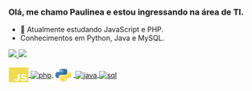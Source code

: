 ### Olá, me chamo Paulinea e estou ingressando na área de TI.

- 🌱 Atualmente estudando JavaScript e PHP.
- Conhecimentos em Python, Java e MySQL.


<div>
<a href="https://github.com/paulineagp">
<img loading="lazy" height="180em" src="https://github-readme-stats.vercel.app/api/top-langs/?username=paulineagp&layout=compact&langs_count=7&theme=dracula"/>
<img loading="lazy" height="180em" src="https://github-readme-stats.vercel.app/api?username=paulineagp&show_icons=true&theme=dracula&include_all_commits=true&count_private=true"/>
</div>

<div style="display: inline_block"><br>
  <img align="center" alt="js" height="30" width="40" src="https://raw.githubusercontent.com/devicons/devicon/master/icons/javascript/javascript-plain.svg">
  <img align="center" alt="php" height="30" width="40" src="https://cdn.jsdelivr.net/gh/devicons/devicon@latest/icons/php/php-plain.svg">       
  <img align="center" alt="python" height="30" width="40" src="https://raw.githubusercontent.com/devicons/devicon/master/icons/python/python-original.svg">
  <img align="center" alt="java" height="30" width="40" src="https://cdn.jsdelivr.net/gh/devicons/devicon@latest/icons/java/java-original.svg">
  <img align="center" alt="sql" height="30" width="40" src="https://cdn.jsdelivr.net/gh/devicons/devicon@latest/icons/mysql/mysql-original.svg">
</div>
